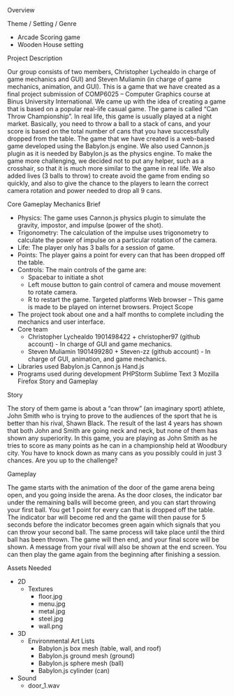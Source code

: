 Overview

 

Theme / Setting / Genre
- Arcade Scoring game
- Wooden House setting

Project Description 

Our group consists of two members, Christopher Lychealdo in charge of game mechanics and GUI) and Steven Muliamin (in charge of game mechanics, animation, and GUI). This is a game that we have created as a final project submission of COMP6025 – Computer Graphics course at Binus University International.
We came up with the idea of creating a game that is based on a popular real-life casual game. The game is called “Can Throw Championship”. In real life, this game is usually played at a night market. Basically, you need to throw a ball to a stack of cans, and your score is based on the total number of cans that you have successfully dropped from the table.
The game that we have created is a web-based game developed using the Babylon.js engine. We also used Cannon.js plugin as it is needed by Babylon.js as the physics engine.
To make the game more challenging, we decided not to put any helper, such as a crosshair, so that it is much more similar to the game in real life. We also added lives (3 balls to throw) to create avoid the game from ending so quickly, and also to give the chance to the players to learn the correct camera rotation and power needed to drop all 9 cans.

Core Gameplay Mechanics Brief
- Physics: The game uses Cannon.js physics plugin to simulate the gravity, impostor, and impulse (power of the shot).
- Trigonometry: The calculation of the impulse uses trigonometry to calculate the power of impulse on a particular rotation of the camera.
- Life: The player only has 3 balls for a session of game.
- Points: The player gains a point for every can that has been dropped off the table.
- Controls: The main controls of the game are:
	-	Spacebar to initiate a shot
	-	Left mouse button to gain control of camera and mouse movement to rotate camera.
	-	R to restart the game.
Targeted platforms
Web browser – This game is made to be played on internet browsers.
Project Scope 
- The project took about one and a half months to complete including the mechanics and user interface.
- Core team
	-	Christopher Lychealdo 1901498422 + christopher97 (github account) - In charge of GUI and game mechanics.
	-	Steven Muliamin 1901499280 + Steven-zz (github account) - In charge of GUI, animation, and game mechanics.
- Libraries used
	Babylon.js
	Cannon.js
	Hand.js
- Programs used during development
	PHPStorm
	Sublime Text 3
	Mozilla Firefox
Story and Gameplay

Story 

The story of them game is about a “can throw” (an imaginary sport) athlete, John Smith who is trying to prove to the audiences of the sport that he is better than his rival, Shawn Black. The result of the last 4 years has shown that both John and Smith are going neck and neck, but none of them has shown any superiority. In this game, you are playing as John Smith as he tries to score as many points as he can in a championship held at Woodbury city. You have to knock down as many cans as you possibly could in just 3 chances. Are you up to the challenge?

Gameplay 

The game starts with the animation of the door of the game arena being open, and you going inside the arena. As the door closes, the indicator bar under the remaining balls will become green, and you can start throwing your first ball. You get 1 point for every can that is dropped off the table. The indicator bar will become red and the game will then pause for 5 seconds before the indicator becomes green again which signals that you can throw your second ball. The same process will take place until the third ball has been thrown. The game will then end, and your final score will be shown. A message from your rival will also be shown at the end screen. You can then play the game again from the beginning after finishing a session.


Assets Needed

- 2D
	- Textures
		-	floor.jpg
		-	menu.jpg
		-	metal.jpg
		-	steel.jpg
		-	wall.png
- 3D
	- Environmental Art Lists
		-	Babylon.js box mesh (table, wall, and roof)
		-	Babylon.js ground mesh (ground)
		-	Babylon.js sphere mesh (ball)
		-	Babylon.js cylinder (can)	
- Sound
	- door_1.wav
